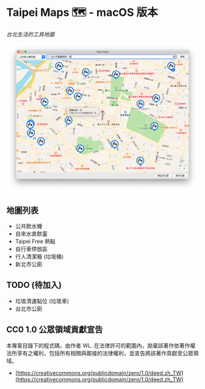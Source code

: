 # Taipei Maps 🗺 - macOS 版本

*台北生活的工具地圖*

![images](images/img_01.png)


## 地圖列表

- 公共飲水機
- 自來水直飲臺
- Taipei Free 熱點
- 自行車停放區
- 行人清潔箱 (垃圾桶)
- 新北市公廁


## TODO (待加入)

- 垃圾清運點位 (垃圾車)
- 台北市公廁



## CC0 1.0 公眾領域貢獻宣告

本專案目錄下的程式碼，由作者 WL. 在法律許可的範圍內，拋棄該著作依著作權法所享有之權利，包括所有相關與鄰接的法律權利，並宣告將該著作貢獻至公眾領域。

- [https://creativecommons.org/publicdomain/zero/1.0/deed.zh_TW](https://creativecommons.org/publicdomain/zero/1.0/deed.zh_TW)



